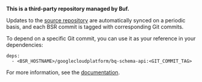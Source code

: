 **This is a third-party repository managed by Buf.**

Updates to the [source repository](https://github.com/GoogleCloudPlatform/protoc-gen-bq-schema) are
automatically synced on a periodic basis, and each BSR commit is tagged with corresponding Git
commits.

To depend on a specific Git commit, you can use it as your reference in your dependencies:

```
deps:
  - <BSR_HOSTNAME>/googlecloudplatform/bq-schema-api:<GIT_COMMIT_TAG>
```

For more information, see the [documentation](https://buf.build/docs/bsr/overview).
